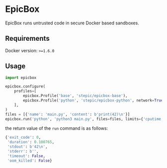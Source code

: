 # EpicBox
EpicBox runs untrusted code in secure Docker based sandboxes.

## Requirements
Docker version: `>=1.6.0`

## Usage

```python
import epicbox

epicbox.configure(
    profiles=[
        epicbox.Profile('base', 'stepic/epicbox-base'),
        epicbox.Profile('python', 'stepic/epicbox-python', network=True),
    ],
)
files = [{'name': 'main.py', 'content': b'print(42)\n'}]
epicbox.run('python', 'python3 main.py', files=files, limits={'cputime': 1})
```
the return value of the `run` command is as follows:
```python
{'exit_code': 0,
 'duration': 0.100765,
 'stdout': b'42\n',
 'stderr': b'',
 'timeout': False,
 'oom_killed': False}
```

